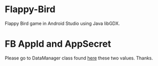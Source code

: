 # Flappy-Bird
Flappy Bird game in Android Studio using Java libGDX.

# FB AppId and AppSecret
Please go to DataManager class found [here](Flappy-Bird/blob/master/core/src/com/game/submission/DataManager.java)
these two values. Thanks.

